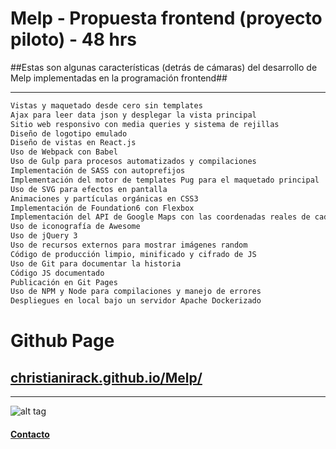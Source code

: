 
# Melp - Propuesta frontend (proyecto piloto) - 48 hrs #
##Estas son algunas características (detrás de cámaras) del desarrollo de Melp implementadas en la programación frontend##
***
```sh
Vistas y maquetado desde cero sin templates
Ajax para leer data json y desplegar la vista principal 
Sitio web responsivo con media queries y sistema de rejillas
Diseño de logotipo emulado
Diseño de vistas en React.js
Uso de Webpack con Babel
Uso de Gulp para procesos automatizados y compilaciones
Implementación de SASS con autoprefijos
Implementación del motor de templates Pug para el maquetado principal
Uso de SVG para efectos en pantalla
Animaciones y partículas orgánicas en CSS3
Implementación de Foundation6 con Flexbox
Implementación del API de Google Maps con las coordenadas reales de cada ficha
Uso de iconografía de Awesome
Uso de jQuery 3
Uso de recursos externos para mostrar imágenes random
Código de producción limpio, minificado y cifrado de JS
Uso de Git para documentar la historia
Código JS documentado
Publicación en Git Pages
Uso de NPM y Node para compilaciones y manejo de errores
Despliegues en local bajo un servidor Apache Dockerizado

```
# Github Page #
## [christianirack.github.io/Melp/](https://christianirack.github.io/Melp/) ##

***

![alt tag](http://irack.mx/websites/melp/landing.png)

#### [Contacto](http://irack.mx/cv.pdf) ####
